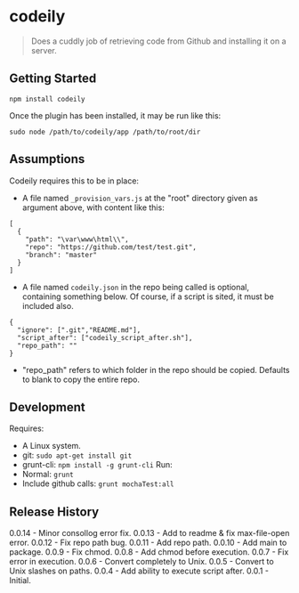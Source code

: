 # codeily
> Does a cuddly job of retrieving code from Github and installing it on a server.
## Getting Started
```shell
npm install codeily
```
Once the plugin has been installed, it may be run like this:
```shell
sudo node /path/to/codeily/app /path/to/root/dir
```
## Assumptions
Codeily requires this to be in place:
- A file named ```_provision_vars.js``` at the "root" directory given as argument above, with content like this:
```
[
  {
    "path": "\var\www\html\\",
    "repo": "https://github.com/test/test.git",
    "branch": "master"
  }
]
```
- A file named ```codeily.json``` in the repo being called is optional, containing something below. Of course, if a script is sited, it must be included also.
```
{
  "ignore": [".git","README.md"],
  "script_after": ["codeily_script_after.sh"],
  "repo_path": ""
}
```
* "repo_path" refers to which folder in the repo should be copied. Defaults to blank to copy the entire repo.

## Development
Requires:
- A Linux system.
- git: ```sudo apt-get install git```
- grunt-cli: ```npm install -g grunt-cli```
Run:
- Normal: ```grunt```
- Include github calls: ```grunt mochaTest:all```

## Release History
0.0.14 - Minor consollog error fix.
0.0.13 - Add to readme & fix max-file-open error.
0.0.12 - Fix repo path bug.
0.0.11 - Add repo path.
0.0.10 - Add main to package.
0.0.9 - Fix chmod.
0.0.8 - Add chmod before execution.
0.0.7 - Fix error in execution.
0.0.6 - Convert completely to Unix.
0.0.5 - Convert to Unix slashes on paths.
0.0.4 - Add ability to execute script after.
0.0.1 - Initial.